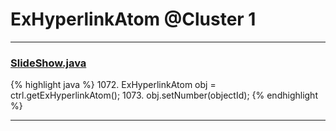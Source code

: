 # ExHyperlinkAtom @Cluster 1

***

### [SlideShow.java](https://searchcode.com/codesearch/view/97394959/)
{% highlight java %}
1072. ExHyperlinkAtom obj = ctrl.getExHyperlinkAtom();
1073. obj.setNumber(objectId);
{% endhighlight %}

***

